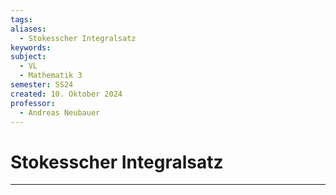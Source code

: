 ```yaml
---
tags: 
aliases:
  - Stokesscher Integralsatz
keywords: 
subject:
  - VL
  - Mathematik 3
semester: SS24
created: 10. Oktober 2024
professor:
  - Andreas Neubauer
---
```

 
# Stokesscher Integralsatz


---
